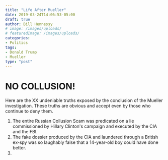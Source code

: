 ```yaml
---
title: "Life After Mueller"
date: 2019-03-24T14:06:53-05:00
draft: true
author: Bill Hennessy
# image: /images/uploads/
# featuredImage: /images/uploads/
categories: 
- Politics
tags:
- Donald Trump
- Mueller
type: "post"
---
```


# NO COLLUSION!

Here are the XX undeniable truths exposed by the conclusion of the Mueller investigation. These truths are obvious and accept even by those who continue to deny them. 

1. The entire Russian Collusion Scam was predicated on a lie commissioned by Hillary Clinton's campaign and executed by the CIA and the FBI.
2. The fake dossier produced by the CIA and laundered through a British ex-spy was so laughably false that a 14-year-old boy could have done better.
3. 